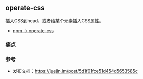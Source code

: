 ## operate-css

插入CSS到head，或者给某个元素插入CSS属性。

- [npm -> operate-css](https://www.npmjs.com/package/operate-css)

### 痛点



### 参考

* 发布文档：https://juejin.im/post/5d1f01fce51d454d5653585c